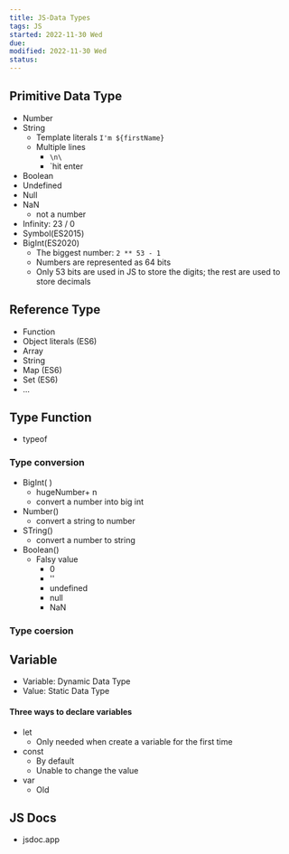 ```yaml
---
title: JS-Data Types
tags: JS
started: 2022-11-30 Wed
due: 
modified: 2022-11-30 Wed
status: 
---
```

## Primitive Data Type
- Number  
- String  
	- Template literals `I'm ${firstName}`  
	- Multiple lines  
		- `\n\`  
		- `hit enter  
- Boolean  
- Undefined  
- Null  
- NaN  
	- not a number  
- Infinity: 23 / 0  
- Symbol(ES2015)  
- BigInt(ES2020)  
	- The biggest number: `2 ** 53 - 1`  
	- Numbers are represented as 64 bits  
	- Only 53 bits are used in JS to store the digits; the rest are used to store decimals  
## Reference Type
- Function  
- Object literals (ES6)  
- Array
- String
- Map (ES6)
- Set (ES6)
- ...
## Type Function
- typeof
### Type conversion
- BigInt( )  
	- hugeNumber+ n  
	- convert a number into big int
- Number()  
	- convert a string to number  
- STring()  
	- convert a number to string  
- Boolean()  
	- Falsy value  
		- 0  
		- ''  
		- undefined  
		- null  
		- NaN  
### Type coersion
## Variable
- Variable: Dynamic Data Type
- Value: Static Data Type
#### Three ways to declare variables
- let
	- Only needed when create a variable for the first time
- const
	- By default
	- Unable to change the value
- var
	- Old

## JS Docs
- jsdoc.app